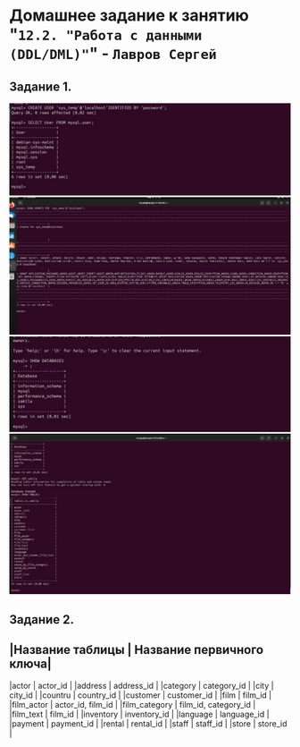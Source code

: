 # Домашнее задание к занятию "`12.2. "Работа с данными (DDL/DML)"`" - `Лавров Сергей`

## Задание 1. 

![alt text](https://github.com/SergeyLavrov/8.1.-Git/blob/main/img/12_2_1.jpg)
![alt text](https://github.com/SergeyLavrov/8.1.-Git/blob/main/img/12_2_2.jpg)
![alt text](https://github.com/SergeyLavrov/8.1.-Git/blob/main/img/12_2_3.jpg)
![alt text](https://github.com/SergeyLavrov/8.1.-Git/blob/main/img/12_2_4.jpg)
  
## Задание 2. 

|Название таблицы | Название первичного ключа|
----------------------------------------------
|actor            | actor_id                 |
|address          | address_id               |
|category         | category_id              |
|city             | city_id                  |
|countru          | country_id               |
|customer         | customer_id              |
|film             | film_id                  |
|film_actor       | actor_id, film_id        |
|film_category    | film_id, category_id     |
|film_text        | film_id                  |
|inventory        | inventory_id             |
|language         | language_id              |
|payment          | payment_id               |
|rental           | rental_id                |
|staff            | staff_id                 |
|store            | store_id                 |
